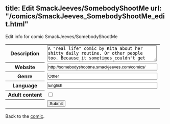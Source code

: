 title: Edit SmackJeeves/SomebodyShootMe
url: "/comics/SmackJeeves_SomebodyShootMe_edit.html"
---
Edit info for comic SmackJeeves/SomebodyShootMe

<form name="comic" action="http://gaepostmail.appspot.com/comic/" method="post">
<table class="comicinfo">
<tr>
<th>Description</th><td><textarea name="description" cols="40" rows="3">A &quot;real life&quot; comic by Kita about her shitty daily routine. Or other people too. Because it sometimes couldn't get any worse. This comic is for ages 16+ because I have a potty mouth and because one day i might talk about grown up things, or something like that. Now Updating Daily &lt;3!</textarea></td>
</tr>
<tr>
<th>Website</th><td><input type="text" name="url" value="http://somebodyshootme.smackjeeves.com/comics/" size="40"/></td>
</tr>
<tr>
<th>Genre</th><td><input type="text" name="genre" value="Other" size="40"/></td>
</tr>
<tr>
<th>Language</th><td><input type="text" name="language" value="English" size="40"/></td>
</tr>
<tr>
<th>Adult content</th><td><input type="checkbox" name="adult" value="adult" /></td>
</tr>
<tr>
<th></th><td>
<input type="hidden" name="comic" value="SmackJeeves_SomebodyShootMe" />
<input type="submit" name="submit" value="Submit" />
</td>
</tr>
</table>
</form>

Back to the [comic](SmackJeeves_SomebodyShootMe.html).
